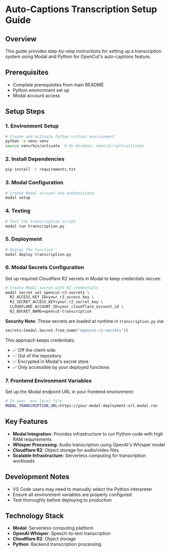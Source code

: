 # Auto-Captions Transcription Setup Guide

## Overview
This guide provides step-by-step instructions for setting up a transcription system using Modal and Python for OpenCut's auto-captions feature.

## Prerequisites
- Complete prerequisites from main README
- Python environment set up
- Modal account access

## Setup Steps

### 1. Environment Setup
```bash
# Create and activate Python virtual environment
python -m venv venv
source venv/bin/activate  # On Windows: venv\Scripts\activate
```

### 2. Install Dependencies
```bash
pip install -r requirements.txt
```

### 3. Modal Configuration
```bash
# Create Modal account and authenticate
modal setup
```

### 4. Testing
```bash
# Test the transcription script
modal run transcription.py
```

### 5. Deployment
```bash
# Deploy the function
modal deploy transcription.py
```

### 6. Modal Secrets Configuration
Set up required Cloudflare R2 secrets in Modal to keep credentials secure:

```bash
# Create Modal secret with R2 credentials
modal secret set opencut-r2-secrets \
  R2_ACCESS_KEY_ID=your_r2_access_key \
  R2_SECRET_ACCESS_KEY=your_r2_secret_key \
  CLOUDFLARE_ACCOUNT_ID=your_cloudflare_account_id \
  R2_BUCKET_NAME=opencut-transcription
```

**Security Note**: These secrets are loaded at runtime in `transcription.py` via:
```python
secrets=[modal.Secret.from_name("opencut-r2-secrets")]
```

This approach keeps credentials:
- ✅ Off the client-side
- ✅ Out of the repository  
- ✅ Encrypted in Modal's secret store
- ✅ Only accessible by your deployed functions

### 7. Frontend Environment Variables
Set up the Modal endpoint URL in your frontend environment:

```bash
# In your .env.local file
MODAL_TRANSCRIPTION_URL=https://your-modal-deployment-url.modal.run
```

## Key Features
- **Modal Integration**: Provides infrastructure to run Python code with high RAM requirements
- **Whisper Processing**: Audio transcription using OpenAI's Whisper model
- **Cloudflare R2**: Object storage for audio/video files
- **Scalable Infrastructure**: Serverless computing for transcription workloads

## Development Notes
- VS Code users may need to manually select the Python interpreter
- Ensure all environment variables are properly configured
- Test thoroughly before deploying to production

## Technology Stack
- **Modal**: Serverless computing platform
- **OpenAI Whisper**: Speech-to-text transcription
- **Cloudflare R2**: Object storage
- **Python**: Backend transcription processing